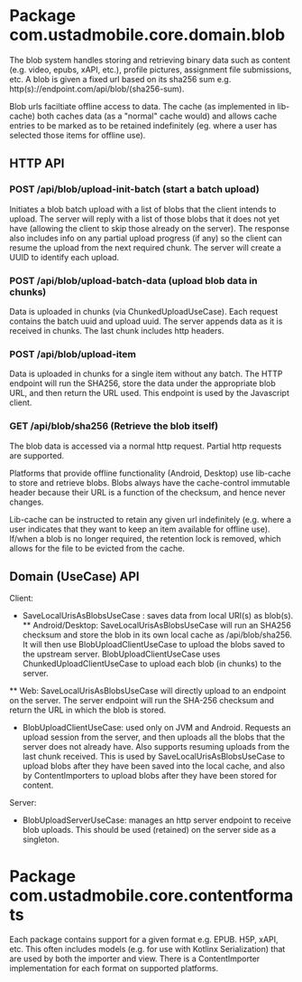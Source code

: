 # Package com.ustadmobile.core.domain.blob

The blob system handles storing and retrieving binary data such as content (e.g. video, epubs, xAPI,
etc.), profile pictures, assignment file submissions, etc. A blob is given a fixed url based on its
sha256 sum e.g. http(s)://endpoint.com/api/blob/(sha256-sum).

Blob urls faciltiate offline access to data. The cache (as implemented in lib-cache) both
caches data (as a "normal" cache would) and allows cache entries to be marked as to be retained 
indefinitely (eg. where a user has selected those items for offline use).

## HTTP API

### POST /api/blob/upload-init-batch (start a batch upload)

Initiates a blob batch upload with a list of blobs that the client intends to upload. The server will
reply with a list of those blobs that it does not yet have (allowing the client to skip those already
on the server). The response also includes info on any partial upload progress (if any) so the client
can resume the upload from the next required chunk. The server will create a UUID to identify each 
upload.

### POST /api/blob/upload-batch-data (upload blob data in chunks)

Data is uploaded in chunks (via ChunkedUploadUseCase). Each request contains the batch uuid and 
upload uuid. The server appends data as it is received in chunks. The last chunk includes http 
headers.

### POST /api/blob/upload-item

Data is uploaded in chunks for a single item without any batch. The HTTP endpoint will run the SHA256,
store the data under the appropriate blob URL, and then return the URL used. This endpoint is used by
the Javascript client.

### GET /api/blob/sha256 (Retrieve the blob itself)

The blob data is accessed via a normal http request. Partial http requests are supported.

Platforms that provide offline functionality (Android, Desktop) use lib-cache to store and retrieve
blobs. Blobs always have the cache-control immutable header because their URL is a function of the
checksum, and hence never changes.

Lib-cache can be instructed to retain any given url indefinitely (e.g. where a user indicates that 
they want to keep an item available for offline use). If/when a blob is no longer required, the 
retention lock is removed, which allows for the file to be evicted from the cache.

## Domain (UseCase) API

Client:

* SaveLocalUrisAsBlobsUseCase : saves data from local URI(s) as blob(s). 
** Android/Desktop: SaveLocalUrisAsBlobsUseCase will run an SHA256 checksum and store the blob in its 
   own local cache as /api/blob/sha256. It will then use BlobUploadClientUseCase to upload the blobs
   saved to the upstream server. BlobUploadClientUseCase uses ChunkedUploadClientUseCase to upload
   each blob (in chunks) to the server.

** Web: SaveLocalUrisAsBlobsUseCase will directly upload to an endpoint on the server. The server 
   endpoint will run the SHA-256 checksum and return the URL in which the blob is stored.

* BlobUploadClientUseCase: used only on JVM and Android. Requests an upload session from the server,
  and then uploads all the blobs that the server does not already have. Also supports resuming 
  uploads from the last chunk received. This is used by SaveLocalUrisAsBlobsUseCase to upload blobs
  after they have been saved into the local cache, and also by ContentImporters to upload blobs after
  they have been stored for content.

Server:

* BlobUploadServerUseCase: manages an http server endpoint to receive blob uploads. This should be
  used (retained) on the server side as a singleton.

# Package com.ustadmobile.core.contentformats

Each package contains support for a given format e.g. EPUB. H5P, xAPI, etc. This often includes 
models (e.g. for use with Kotlinx Serialization) that are used by both the importer and view. There 
is a ContentImporter implementation for each format on supported platforms.

